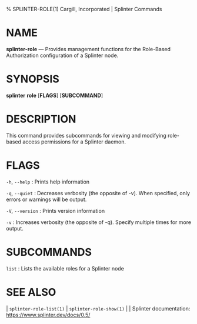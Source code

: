 % SPLINTER-ROLE(1) Cargill, Incorporated | Splinter Commands
<!--
  Copyright 2018-2021 Cargill Incorporated
  Licensed under Creative Commons Attribution 4.0 International License
  https://creativecommons.org/licenses/by/4.0/
-->

NAME
====

**splinter-role** — Provides management functions for the Role-Based
Authorization configuration of a Splinter node.

SYNOPSIS
========

**splinter** **role** \[**FLAGS**\] \[**SUBCOMMAND**\]

DESCRIPTION
===========

This command provides subcommands for viewing and modifying role-based access
permissions for a Splinter daemon.

FLAGS
=====

`-h`, `--help`
: Prints help information

`-q`, `--quiet`
: Decreases verbosity (the opposite of -v). When specified, only errors or
  warnings will be output.

`-V`, `--version`
: Prints version information

`-v`
: Increases verbosity (the opposite of -q). Specify multiple times for more
  output.

SUBCOMMANDS
===========

`list`
: Lists the available roles for a Splinter node

SEE ALSO
========
| `splinter-role-list(1)`
| `splinter-role-show(1)`
|
| Splinter documentation: https://www.splinter.dev/docs/0.5/
